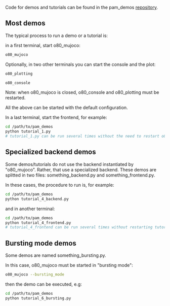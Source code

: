 Code for demos and tutorials can be found in the pam_demos [repository](https://github.com/intelligent-soft-robots/pam_demos).

## Most demos

The typical process to run a demo or a tutorial is:

in a first terminal, start o80_mujoco:

```bash
o80_mujoco
```
Optionally, in two other terminals you can start the console and the plot:

```bash
o80_plotting
```

```bash
o80_console
```

Note: when o80_mujoco is closed, o80_console and o80_plotting must be restarted.

All the above can be started with the default configuration.

In a last terminal, start the frontend, for example:

```bash
cd /path/to/pam_demos
python tutorial_1.py
# tutorial_1.py can be run several times without the need to restart o80_mujoco
```

## Specialized backend demos

Some demos/tutorials do not use the backend instantiated by "o80_mujoco". Rather, that use a specialized backend. 
These demos are splitted in two files: something_backend.py and something_frontend.py.

In these cases, the procedure to run is, for example:

```bash
cd /path/to/pam_demos
python tutorial_4_backend.py
```
and in another terminal:

```bash
cd /path/to/pam_demos
python tutorial_4_frontend.py
# tutorial_4_frontend can be run several times without restarting tutorial_4_backend.py
```

## Bursting mode demos

Some demos are named something_bursting.py.

In this case, o80_mujoco must be started in "bursting mode":

```bash
o80_mujoco --bursting_mode
```

then the demo can be executed, e.g:

```bash
cd /path/to/pam_demos
python tutorial_6_bursting.py
```






